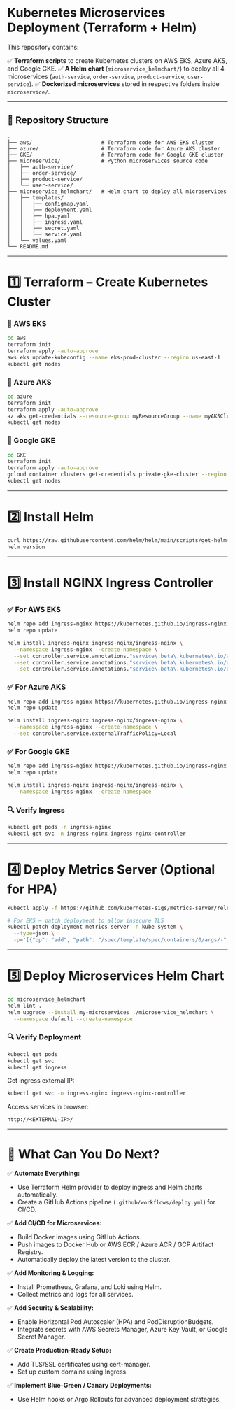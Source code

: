 # Kubernetes Microservices Deployment (Terraform + Helm)

This repository contains:

✅ **Terraform scripts** to create Kubernetes clusters on AWS EKS, Azure AKS, and Google GKE.
✅ **A Helm chart** (`microservice_helmchart/`) to deploy all 4 microservices (`auth-service`, `order-service`, `product-service`, `user-service`).
✅ **Dockerized microservices** stored in respective folders inside `microservice/`.

---

## 📂 Repository Structure

```
.
├── aws/                      # Terraform code for AWS EKS cluster
├── azure/                    # Terraform code for Azure AKS cluster
├── GKE/                      # Terraform code for Google GKE cluster
├── microservice/             # Python microservices source code
│   ├── auth-service/
│   ├── order-service/
│   ├── product-service/
│   └── user-service/
├── microservice_helmchart/   # Helm chart to deploy all microservices
│   ├── templates/
│   │   ├── configmap.yaml
│   │   ├── deployment.yaml
│   │   ├── hpa.yaml
│   │   ├── ingress.yaml
│   │   ├── secret.yaml
│   │   └── service.yaml
│   └── values.yaml
└── README.md
```

---

# 1️⃣ Terraform – Create Kubernetes Cluster

### 📌 AWS EKS

```bash
cd aws
terraform init
terraform apply -auto-approve
aws eks update-kubeconfig --name eks-prod-cluster --region us-east-1
kubectl get nodes
```

### 📌 Azure AKS

```bash
cd azure
terraform init
terraform apply -auto-approve
az aks get-credentials --resource-group myResourceGroup --name myAKSCluster --overwrite-existing
kubectl get nodes
```

### 📌 Google GKE

```bash
cd GKE
terraform init
terraform apply -auto-approve
gcloud container clusters get-credentials private-gke-cluster --region us-central1 --project pavan-tf-project
kubectl get nodes
```

---

# 2️⃣ Install Helm

```bash
curl https://raw.githubusercontent.com/helm/helm/main/scripts/get-helm-3 | bash
helm version
```

---

# 3️⃣ Install NGINX Ingress Controller

### ✅ For AWS EKS

```bash
helm repo add ingress-nginx https://kubernetes.github.io/ingress-nginx
helm repo update

helm install ingress-nginx ingress-nginx/ingress-nginx \
  --namespace ingress-nginx --create-namespace \
  --set controller.service.annotations."service\.beta\.kubernetes\.io/aws-load-balancer-type"="nlb" \
  --set controller.service.annotations."service\.beta\.kubernetes\.io/aws-load-balancer-scheme"="internet-facing" \
  --set controller.service.annotations."service\.beta\.kubernetes\.io/aws-load-balancer-nlb-target-type"="ip"
```

### ✅ For Azure AKS

```bash
helm repo add ingress-nginx https://kubernetes.github.io/ingress-nginx
helm repo update

helm install ingress-nginx ingress-nginx/ingress-nginx \
  --namespace ingress-nginx --create-namespace \
  --set controller.service.externalTrafficPolicy=Local
```

### ✅ For Google GKE

```bash
helm repo add ingress-nginx https://kubernetes.github.io/ingress-nginx
helm repo update

helm install ingress-nginx ingress-nginx/ingress-nginx \
  --namespace ingress-nginx --create-namespace
```

### 🔍 Verify Ingress

```bash
kubectl get pods -n ingress-nginx
kubectl get svc -n ingress-nginx ingress-nginx-controller
```

---

# 4️⃣ Deploy Metrics Server (Optional for HPA)

```bash
kubectl apply -f https://github.com/kubernetes-sigs/metrics-server/releases/latest/download/components.yaml

# For EKS – patch deployment to allow insecure TLS
kubectl patch deployment metrics-server -n kube-system \
  --type=json \
  -p='[{"op": "add", "path": "/spec/template/spec/containers/0/args/-", "value": "--kubelet-insecure-tls"}]'
```

---

# 5️⃣ Deploy Microservices Helm Chart

```bash
cd microservice_helmchart
helm lint .
helm upgrade --install my-microservices ./microservice_helmchart \
  --namespace default --create-namespace
```

### 🔍 Verify Deployment

```bash
kubectl get pods
kubectl get svc
kubectl get ingress
```

Get ingress external IP:

```bash
kubectl get svc -n ingress-nginx ingress-nginx-controller
```

Access services in browser:

```
http://<EXTERNAL-IP>/
```

---

# 🚀 What Can You Do Next?

✅ **Automate Everything:**

* Use Terraform Helm provider to deploy ingress and Helm charts automatically.
* Create a GitHub Actions pipeline (`.github/workflows/deploy.yml`) for CI/CD.

✅ **Add CI/CD for Microservices:**

* Build Docker images using GitHub Actions.
* Push images to Docker Hub or AWS ECR / Azure ACR / GCP Artifact Registry.
* Automatically deploy the latest version to the cluster.

✅ **Add Monitoring & Logging:**

* Install Prometheus, Grafana, and Loki using Helm.
* Collect metrics and logs for all services.

✅ **Add Security & Scalability:**

* Enable Horizontal Pod Autoscaler (HPA) and PodDisruptionBudgets.
* Integrate secrets with AWS Secrets Manager, Azure Key Vault, or Google Secret Manager.

✅ **Create Production-Ready Setup:**

* Add TLS/SSL certificates using cert-manager.
* Set up custom domains using Ingress.

✅ **Implement Blue-Green / Canary Deployments:**

* Use Helm hooks or Argo Rollouts for advanced deployment strategies.

